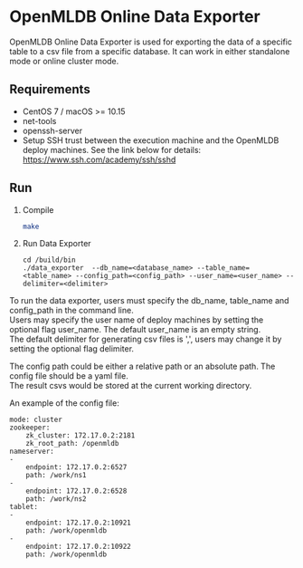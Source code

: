 # OpenMLDB Online Data Exporter

OpenMLDB Online Data Exporter is used for exporting the data of a specific table to a csv file from a specific database. It can work in either standalone mode or online cluster mode.

## Requirements

- CentOS 7 / macOS >= 10.15
- net-tools
- openssh-server
- Setup SSH trust between the execution machine and the OpenMLDB deploy machines. See the link below for details:
  https://www.ssh.com/academy/ssh/sshd

## Run

 1. Compile
    ```bash
    make
    ```
    
2. Run Data Exporter
    ```
    cd /build/bin
    ./data_exporter  --db_name=<database_name> --table_name=<table_name> --config_path=<config_path> --user_name=<user_name> --delimiter=<delimiter>
    ```

To run the data exporter, users must specify the db_name, table_name and config_path in the command line.  
Users may specify the user name of deploy machines by setting the optional flag user_name. The default user_name is an empty string.  
The default delimiter for generating csv files is ',', users may change it by setting the optional flag delimiter.  

The config path could be either a relative path or an absolute path. The config file should be a yaml file.  
The result csvs would be stored at the current working directory.  

An example of the config file:

    mode: cluster
    zookeeper:
        zk_cluster: 172.17.0.2:2181
        zk_root_path: /openmldb
    nameserver:
    - 
        endpoint: 172.17.0.2:6527
        path: /work/ns1
    - 
        endpoint: 172.17.0.2:6528
        path: /work/ns2
    tablet:
    - 
        endpoint: 172.17.0.2:10921
        path: /work/openmldb
    - 
        endpoint: 172.17.0.2:10922
        path: /work/openmldb
